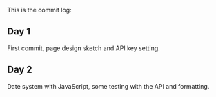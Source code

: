 This is the commit log:

## Day 1

First commit, page design sketch and API key setting.

## Day 2

Date system with JavaScript, some testing with the API and formatting.